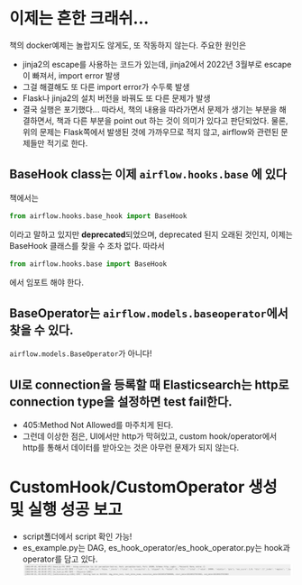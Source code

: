 # 이제는 흔한 크래쉬...
책의 docker예제는 놀랍지도 않게도, 또 작동하지 않는다. 주요한 원인은
 - jinja2의 escape를 사용하는 코드가 있는데, jinja2에서 2022년 3월부로 escape이 빠져서, import error 발생
 - 그걸 해결해도 또 다른 import error가 수두룩 발생
 - Flask나 jinja2의 설치 버전을 바꿔도 또 다른 문제가 발생
 - 결국 실행은 포기했다...
따라서, 책의 내용을 따라가면서 문제가 생기는 부분을 해결하면서, 책과 다른 부분을 point out 하는 것이 의미가 있다고 판단되었다. 물론, 위의 문제는 Flask쪽에서 발생된 것에 가까우므로 적지 않고, airflow와 관련된 문제들만 적기로 한다.

## BaseHook class는 이제 `airflow.hooks.base` 에 있다
책에서는
```python
from airflow.hooks.base_hook import BaseHook
```
이라고 말하고 있지만 **deprecated**되었으며, deprecated 된지 오래된 것인지, 이제는 BaseHook 클래스를 찾을 수 조차 없다. 따라서
```python
from airflow.hooks.base import BaseHook
```
에서 임포트 해야 한다.

## BaseOperator는 `airflow.models.baseoperator`에서 찾을 수 있다.
`airflow.models.BaseOperator`가 아니다!

## UI로 connection을 등록할 때 Elasticsearch는 http로 connection type을 설정하면 test fail한다.
 - 405:Method Not Allowed를 마주치게 된다.
 - 그런데 이상한 점은, UI에서만 http가 막혀있고, custom hook/operator에서 http를 통해서 데이터를 받아오는 것은 아무런 문제가 되지 않는다.


# CustomHook/CustomOperator 생성 및 실행 성공 보고
 - script폴더에서 script 확인 가능!
 - es_example.py는 DAG, es_hook_operator/es_hook_operator.py는 hook과 operator를 담고 있다.
![es_conn_success](./images/es_conn_success.png)
